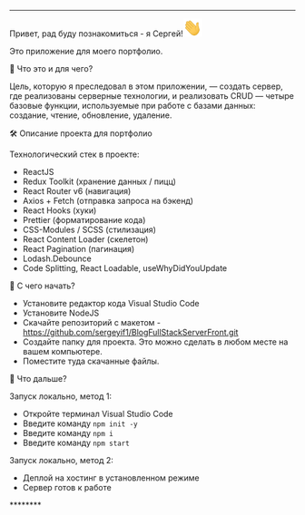 ********
<p>Привет, рад буду познакомиться - я Сергей!<img src="../imges/Hi.gif" height="32" alt="Hi" /></p>
<p>Это приложение для моего портфолио.</p>
<p>👀 Что это и для чего?</p>
<p>Цель, которую я преследовал в этом приложении, — создать сервер, где реализованы серверные технологии, и реализовать CRUD — четыре базовые функции, используемые при работе с базами данных: создание, чтение, обновление, удаление.</p>

<p>🛠 Описание проекта для портфолио</p>
<p>Технологический стек в проекте:</p>

<ul>
<li>ReactJS</li>
<li>Redux Toolkit (хранение данных / пицц)</li>
<li>React Router v6 (навигация)</li>
<li>Axios + Fetch (отправка запроса на бэкенд)</li>
<li>React Hooks (хуки)</li>
<li>Prettier (форматирование кода)</li>
<li>CSS-Modules / SCSS (стилизация)</li>
<li>React Content Loader (скелетон)</li>
<li>React Pagination (пагинация)</li>
<li>Lodash.Debounce</li>
<li>Code Splitting, React Loadable, useWhyDidYouUpdate</li>
</ul>

<p>👀 С чего начать?</p>
<ul>
  <li>Установите редактор кода Visual Studio Code</li>
  <li>Установите NodeJS</li>
  <li>Скачайте репозиторий с макетом - <a
                    href="https://github.com/sergeyif1/BlogFullStackServerFront.git"
                    class="link">https://github.com/sergeyif1/BlogFullStackServerFront.git</a></li>
  <li>Создайте папку для проекта. Это можно сделать в любом месте на вашем компьютере.</li>
  <li>Поместите туда скачанные файлы.</li>
</ul>

<p>👀 Что дальше?</p>
<p>Запуск локально, метод 1:</p>

<ul>
  <li>Откройте терминал Visual Studio Code</li>
  <li>Введите команду <code>npm init -y</code></li>
  <li>Введите команду <code>npm i</code></li>
  <li>Введите команду <code>npm start</code></li>
</ul>

<p>Запуск локально, метод 2:</p>

<ul>
  <li>Деплой на хостинг в установленном режиме</li>
  <li>Сервер готов к работе</li>
</ul>
********
